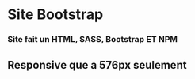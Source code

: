  # Site Bootstrap

 ### Site fait un HTML, SASS, Bootstrap ET NPM

 ## Responsive que a 576px seulement